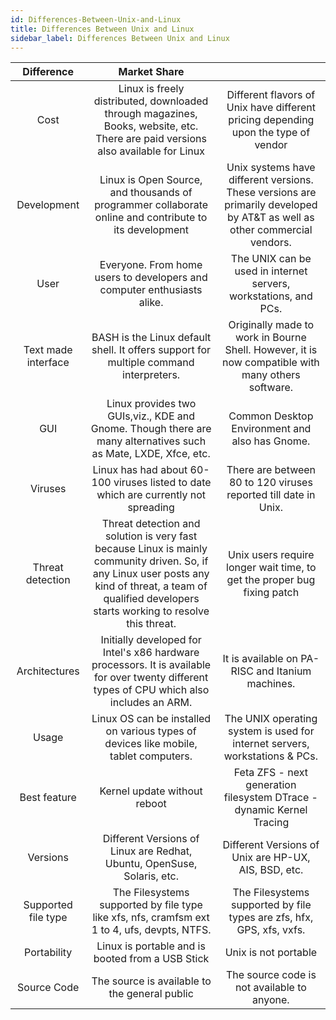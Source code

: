 ```yaml
---
id: Differences-Between-Unix-and-Linux
title: Differences Between Unix and Linux
sidebar_label: Differences Between Unix and Linux
---
```


| Difference        | Market Share  |               |
|:-:	            |:-:	        | :-:	        |
|  Cost |  Linux is freely distributed, downloaded through magazines, Books, website, etc. There are paid versions also available for Linux | Different flavors of Unix have different pricing depending upon the type of vendor |
| Development | Linux is Open Source, and thousands of programmer collaborate online and contribute to its development | Unix systems have different versions. These versions are primarily developed by AT&T as well as other commercial vendors. |
| User | Everyone. From home users to developers and computer enthusiasts alike. | The UNIX can be used in internet servers, workstations, and PCs. |
| Text made interface | BASH is the Linux default shell. It offers support for multiple command interpreters. | Originally made to work in Bourne Shell. However, it is now compatible with many others software. |
| GUI | Linux provides two GUIs,viz., KDE and Gnome. Though there are many alternatives such as Mate, LXDE, Xfce, etc. | Common Desktop Environment and also has Gnome. |
| Viruses | Linux has had about 60-100 viruses listed to date which are currently not spreading | There are between 80 to 120 viruses reported till date in Unix. |
| Threat detection | Threat detection and solution is very fast because Linux is mainly community driven. So, if any Linux user posts any kind of threat, a team of qualified developers starts working to resolve this threat. | Unix users require longer wait time, to get the proper bug fixing patch |
| Architectures | Initially developed for Intel's x86 hardware processors. It is available for over twenty different types of CPU which also includes an ARM. | It is available on PA-RISC and Itanium machines. |
| Usage | Linux OS can be installed on various types of devices like mobile, tablet computers. | The UNIX operating system is used for internet servers, workstations & PCs. |
| Best feature | Kernel update without reboot | Feta ZFS - next generation filesystem DTrace - dynamic Kernel Tracing |
| Versions | Different Versions of Linux are Redhat, Ubuntu, OpenSuse, Solaris, etc. | Different Versions of Unix are HP-UX, AIS, BSD, etc. |
| Supported file type | The Filesystems supported by file type like xfs, nfs, cramfsm ext 1 to 4, ufs, devpts, NTFS. | The Filesystems supported by file types are zfs, hfx, GPS, xfs, vxfs. |
| Portability | Linux is portable and is booted from a USB Stick | Unix is not portable |
| Source Code | The source is available to the general public | The source code is not available to anyone. |

